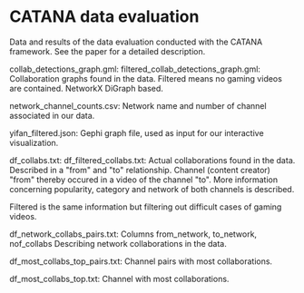 # CATANA data evaluation

Data and results of the data evaluation conducted with the CATANA framework. See the paper for a detailed description.


collab_detections_graph.gml:
filtered_collab_detections_graph.gml:
Collaboration graphs found in the data. 
Filtered means no gaming videos are contained.
NetworkX DiGraph based.


network_channel_counts.csv:
Network name and number of channel associated in our data.


yifan_filtered.json:
Gephi graph file, used as input for our interactive visualization.


df_collabs.txt:
df_filtered_collabs.txt:
Actual collaborations found in the data. Described in a "from" and "to" relationship. Channel (content creator) "from" thereby occured in a video of the channel "to".
More information concerning popularity, category and network of both channels is described.

Filtered is the same information but filtering out difficult cases of gaming videos.


df_network_collabs_pairs.txt:
Columns from_network, to_network, nof_collabs
Describing network collaborations in the data.


df_most_collabs_top_pairs.txt:
Channel pairs with most collaborations.


df_most_collabs_top.txt:
Channel with most collaborations.
